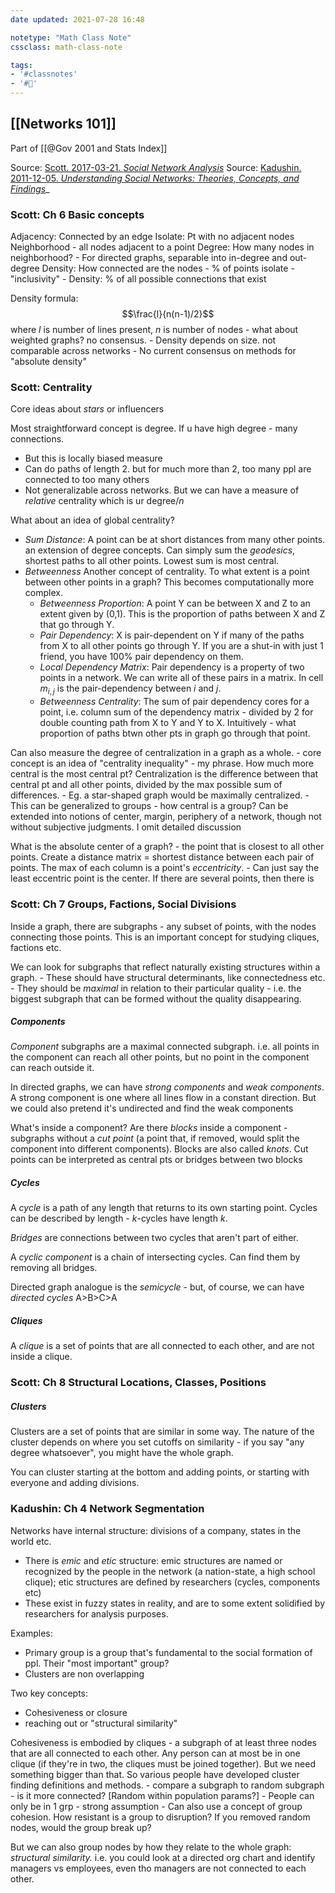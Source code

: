 ```yaml
---
date updated: 2021-07-28 16:48

notetype: "Math Class Note"
cssclass: math-class-note

tags: 
- '#classnotes'
- '#🚧'
---
```


## [[Networks 101]]
Part of [[@Gov 2001 and Stats Index]]

Source: <a href='zotero://select/items/0_5JAI9KIQ'>Scott. 2017-03-21. <i>Social Network Analysis</i></a>
Source:  <a href='zotero://select/items/0_2BSA49HJ'>Kadushin. 2011-12-05. <i>Understanding Social Networks: Theories, Concepts, and Findings</i></a>_


### Scott: Ch 6 Basic concepts

Adjacency: Connected by an edge
Isolate: Pt with no adjacent nodes
Neighborhood - all nodes adjacent to a point
Degree: How many nodes in neighborhood?
	- For directed graphs, separable into in-degree and out-degree
Density: How connected are the nodes
	- % of points isolate - "inclusivity"
	- Density: % of all possible connections that exist

Density formula:
$$\frac{l}{n(n-1)/2}$$
where $l$ is number of lines present, $n$ is number of nodes
	- what about weighted graphs? no consensus.
	- Density depends on size. not comparable across networks
	- No current consensus on methods for "absolute density"
	
### Scott: Centrality

Core ideas about _stars_ or influencers

Most straightforward concept is degree. If u have high degree - many connections. 
- But this is locally biased measure
- Can do paths of length 2. but for much more than 2, too many ppl are connected to too many others
- Not generalizable across networks. But we can have a measure of _relative_ centrality which is ur degree/$n$

What about an idea of global centrality? 
- _Sum Distance_: A point can be at short distances from many other points. an extension of degree concepts. Can simply sum the _geodesics_, shortest paths to all other points. Lowest sum is most central. 
- _Betweenness_ Another concept of centrality. To what extent is a point between other points in a graph? This becomes computationally more complex. 
	- _Betweenness Proportion_: A point Y can be between X and Z to an extent given by (0,1). This is the proportion of paths between X and Z that go through Y. 
	- _Pair Dependency_: X is pair-dependent on Y if many of the paths from X to all other points go through Y. If you are a shut-in with just 1 friend, you have 100% pair dependency on them. 
	- _Local Dependency Matrix_: Pair dependency is a property of two points in a network. We can write all of these pairs in a matrix. In cell $m_{i,j}$ is the pair-dependency between $i$ and $j$. 
	- _Betweenness Centrality_: The sum of pair dependency cores for a point, i.e. column sum of the dependency matrix - divided by 2 for double counting path from X to Y and Y to X. Intuitively - what proportion of paths btwn other pts in graph go through that point. 


Can also measure the degree of centralization in a graph as a whole. 
	- core concept is an idea of "centrality inequality" - my phrase. How much more central is the most central pt?  Centralization is the difference between that central pt and all other points, divided by the max possible sum of differences. 
	- Eg. a star-shaped graph would be maximally centralized.
	- This can be generalized to groups  -   how central is a group? Can be extended into notions of center, margin, periphery of a network, though not without subjective judgments. I omit detailed discussion

What is the absolute center of a graph?
	- the point that is closest to all other points. Create a distance matrix = shortest distance between each pair of points. The max of each column is a point's _eccentricity_. 
		- Can just say the least eccentric point is the center. If there are several points, then there is 


### Scott: Ch 7 Groups, Factions, Social Divisions

Inside a graph, there are subgraphs - any subset of points, with the nodes connecting those points. This is an important concept for studying cliques, factions etc. 

We can look for subgraphs that reflect naturally existing structures within a graph.
	- These should have structural determinants, like connectedness etc. 
	- They should be _maximal_ in relation to their particular quality - i.e. the biggest subgraph that can be formed without the quality disappearing.
	
	
##### Components
	
_Component_ subgraphs are a maximal connected subgraph. i.e. all points in the component can reach all other points, but no point in the component can reach outside it. 

In directed graphs, we can have _strong components_ and _weak components_. A strong component is one where all lines flow in a constant direction. But we could also pretend it's undirected and find the weak components

What's inside a component? Are there _blocks_ inside a component - subgraphs without a _cut point_ (a point that, if removed, would split the component into different components). Blocks are also called _knots_. Cut points can be interpreted as central pts or bridges between two blocks


##### Cycles

A _cycle_ is a path of any length that returns to its own starting point. Cycles can be described by length - $k$-cycles have length $k$. 

_Bridges_ are connections between two cycles that aren't part of either.

A _cyclic component_ is a chain of intersecting cycles.  Can find them by removing all bridges. 

Directed graph analogue is the _semicycle_ - but, of course, we can have _directed cycles_ A>B>C>A


##### Cliques

A _clique_  is  a set of points that are all connected to each other, and are not inside a clique. 


### Scott: Ch 8 Structural Locations, Classes, Positions


##### Clusters

Clusters are a set of points that are similar in some way. The nature of the cluster depends on where you set cutoffs on similarity - if you say "any degree whatsoever", you might have the whole graph.

You can cluster starting at the bottom and adding points, or starting with everyone and adding divisions. 


### Kadushin: Ch 4 Network Segmentation

Networks have internal structure: divisions of a company, states in the world etc. 
- There is _emic_ and _etic_ structure: emic structures are named or recognized by the people in the network (a nation-state, a high school clique); etic structures are defined by researchers (cycles, components etc)
- These exist in fuzzy states in reality, and are to some extent solidified by researchers for analysis purposes. 

Examples: 
 - Primary group is a group that's fundamental to the social formation of ppl. Their "most important" group?
 - Clusters are non overlapping
 
 Two key concepts:
 - Cohesiveness or closure
 - reaching out or "structural similarity"

Cohesiveness is embodied by cliques - a subgraph of at least three nodes that are all connected to each other. Any person can at most be in one clique (if they're in two, the cliques must be joined together). But we need something bigger than that. So various people have developed cluster finding definitions and methods. 
	- compare a subgraph to random subgraph - is it more connected? [Random within population params?] 
	- People can only be in 1 grp - strong assumption
	- Can also use a concept of group cohesion. How resistant is a group to disruption? If you removed random nodes, would the group break up? 
	
But we can also group nodes by how they relate to the whole graph: _structural similarity._ i.e. you could look at a directed org chart and identify managers vs employees, even tho managers are not connected to each other. 


